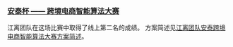 ### [安泰杯 —— 跨境电商智能算法大赛](https://tianchi.aliyun.com/competition/entrance/231718/introduction)

江离团队在这场比赛中取得了线上第二名的成绩。
方案简述见[江离团队安泰跨境电商智能算法大赛方案简述](http://jiangliclub.com/article?article_id=65)。
